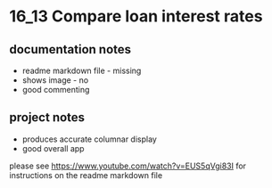# 16_13 Compare loan interest rates
## documentation notes

- readme markdown file - missing
- shows image - no
- good commenting

## project notes

- produces accurate columnar display
- good overall app


please see https://www.youtube.com/watch?v=EUS5qVgi83I for instructions on the readme markdown file
